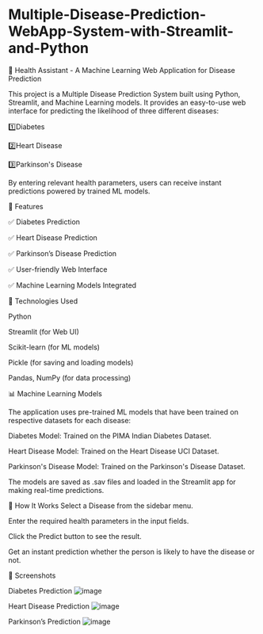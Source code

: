 # Multiple-Disease-Prediction-WebApp-System-with-Streamlit-and-Python
🏥 Health Assistant - A Machine Learning Web Application for Disease Prediction

This project is a Multiple Disease Prediction System built using Python, Streamlit, and Machine Learning models. It provides an easy-to-use web interface for predicting the likelihood of three different diseases:

1️⃣Diabetes

2️⃣Heart Disease

3️⃣Parkinson's Disease

By entering relevant health parameters, users can receive instant predictions powered by trained ML models.

📌 Features

✅ Diabetes Prediction

✅ Heart Disease Prediction

✅ Parkinson’s Disease Prediction

✅ User-friendly Web Interface

✅ Machine Learning Models Integrated

🔧 Technologies Used

Python

Streamlit (for Web UI)

Scikit-learn (for ML models)

Pickle (for saving and loading models)

Pandas, NumPy (for data processing)


📊 Machine Learning Models

The application uses pre-trained ML models that have been trained on respective datasets for each disease:

Diabetes Model: Trained on the PIMA Indian Diabetes Dataset.

Heart Disease Model: Trained on the Heart Disease UCI Dataset.

Parkinson's Disease Model: Trained on the Parkinson's Disease Dataset.

The models are saved as .sav files and loaded in the Streamlit app for making real-time predictions.

🎯 How It Works
Select a Disease from the sidebar menu.

Enter the required health parameters in the input fields.

Click the Predict button to see the result.

Get an instant prediction whether the person is likely to have the disease or not.

📌 Screenshots

Diabetes Prediction
![image](https://github.com/user-attachments/assets/13814d58-6b50-4b50-81c8-9ebefe8bc451)

Heart Disease Prediction
![image](https://github.com/user-attachments/assets/532676ca-833f-4fed-86cc-e3ba017be7c5)

Parkinson’s Prediction
![image](https://github.com/user-attachments/assets/d479be42-8a87-4404-8a2e-ad13afc63b70)





